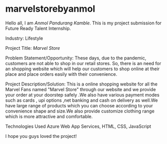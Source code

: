 # marvelstorebyanmol
Hello all, I am *Anmol Pandurang Kamble*. This is my project submission for Future Ready Talent Internship.

Industry: Lifestyle

Project Title: *Marvel Store*

Problem Statement/Opportunity: These days, due to the pandemic, customers are not able to shop in our retail stores. So, there is an need for an shopping website which will help our customers to shop online at their place and place orders easily with their convenience.

Project Description/Solution: This is a online shopping website for all the Marvel Fans named "Marvel Store" through our website and we provide your order at your doorstep safely .We also have various payment modes such as cards , upi options ,net banking and cash on delivery as well.We have large range of products which you can choose according to your convenience shape and size.We also provide customize clothing range which is more attractive and comfortable. 

Technologies Used Azure Web App Services, HTML, CSS, JavaScript

I hope you guys loved the project!
